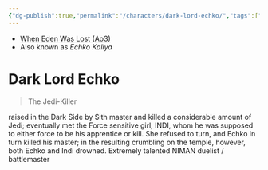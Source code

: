 ```yaml
---
{"dg-publish":true,"permalink":"/characters/dark-lord-echko/","tags":["forceghost","sith","unfinished","forcesensitive","formvi"],"noteIcon":"saber1"}
---
```


- [When Eden Was Lost (Ao3)](https://archiveofourown.org/works/19334440/chapters/45992584)
- Also known as *Echko Kaliya*
# Dark Lord Echko
> The Jedi-Killer

raised in the Dark Side by Sith master and killed a considerable amount of Jedi; eventually met the Force sensitive girl, INDI, whom he was supposed to either force to be his apprentice or kill. She refused to turn, and Echko in turn killed his master; in the resulting crumbling on the temple, however, both Echko and Indi drowned. Extremely talented NIMAN duelist / battlemaster 
